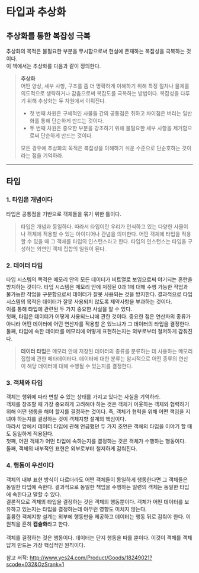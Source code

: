 # 타입과 추상화

## 추상화를 통한 복잡성 극복

추상화의 목적은 불필요한 부분을 무시함으로써 현실에 존재하는 복잡성을 극복하는 것이다.
<br>
이 책에서는 추상화를 다음과 같이 정의한다.

> **추상화** <br>
> 어떤 양상, 세부 사항, 구조를 좀 더 명확하게 이해하기 위해 특정 절차나 물체를 의도적으로 생략하거나 감춤으로써 복잡도를 극복하는 방법이다.
> 복잡성을 다루기 위해 추상화는 두 차원에서 이뤄진다.
>
> - 첫 번째 차원은 구체적인 사물들 간의 공통점은 취하고 차이점은 버리는 일반화를 통해 단순하게 만드는 것이다.
> - 두 번째 차원은 중요한 부분을 강조하기 위해 불필요한 세부 사항을 제거함으로써 단순하게 만드는 것이다. <br>
>
> 모든 경우에 추상화의 목적은 복잡성을 이해하기 쉬운 수준으로 단순호하는 것이라는 점을 기억하라.

<hr>

## 타입

### 1. 타입은 개념이다

타입은 공통점을 기반으로 객체들을 묶기 위한 틀이다.

> 타입은 개념과 동일하다. 따라서 타입이란 우리가 인식하고 있는 다양한 사물이나 객체에 적용할 수 있는 아이디어나 관념을 의미한다. 어떤 객체에 타입을 적용할 수 있을 때 그 객체를 타입의 인스턴스라고 한다. 타입의 인스턴스는 타입을 구성하는 외연인 객체 집합의 일원이 된다.

### 2. 데이터 타입

타입 시스템의 목적은 메모리 안의 모든 데이터가 비트열로 보임으로써 야기되는 혼란을 방지하는 것이다.
타입 시스템은 메모리 안에 저장된 0과 1에 대해 수행 가능한 작업과 불가능한 작업을 구분함으로써 데이터가 잘못 사용되는 것을 방지한다. 결과적으로 타입 시스템의 목적은 데이터가 잘못 사용되지 않도록 제약사항을 부과하는 것이다.
<br>
이를 통해 타입에 관련된 두 가지 중요한 사실을 알 수 있다.
<br>
첫째, 타입은 데이터가 어떻게 사용되느냐에 관한 것이다. 중요한 점은 연산자의 종류가 아니라 어떤 데이터에 어떤 연산자를 적용할 은 있느냐가 그 데이터의 타입을 결정한다.<br>
둘째, 타입에 속한 데이터를 메모리에 어떻게 표현하는지는 외부로부터 철저하게 감춰진다.
<br>

> **데이터 타입**은 메모리 안에 저장된 데이터의 종류를 분류하는 데 사용하는 메모리 집합에 관한 메타데이터다. 데이터에 대한 분류는 암시적으로 어떤 종류의 연산이 해당 데이터에 대해 수행될 수 있는지를 결정한다.

### 3. 객체와 타입

객체는 행위에 따라 변할 수 있는 상태를 가지고 있다는 사실을 기억하라.<br>
객체를 창조할 때 가장 중요하게 고려해야 하는 것은 객체가 이웃하는 객체와 협력하기 위해 어떤 행동을 해야 할지를 결정하는 것이다. 즉, 객체가 협력을 위해 어떤 책임을 지녀야 하는지를 결정하는 것이 객체지향 설계의 핵심이다.
<br>
따라서 앞에서 데이터 타입에 관해 언급했던 두 가지 조언은 객체의 타입을 이야기 할 때도 동일하게 적용된다.
<br>
첫째, 어떤 객체가 어떤 타입에 속하는지를 결정하는 것은 객체가 수행하는 행동이다.<br>
둘째, 객체의 내부적인 표현은 외부로부터 철저하게 감춰진다.

### 4. 행동이 우선이다

객체의 내부 표현 방식이 다르더라도 어떤 객체들이 동일하게 행동한다면 그 객체들은 동일한 타입에 속한다. 결과적으로 동일한 책임을 수행하는 일련의 객체는 동일한 타입에 속한다고 말할 수 있다. <br>
결론적으로 객체의 타입을 결정하는 것은 객체의 행동뿐이다. 객체가 어떤 데이터를 보유하고 있는지는 타입을 결정하는데 아무런 영향도 미치지 않는다.<br>
훌륭한 객체지향 설계는 외부에 행동만을 제공하고 데이터는 행동 뒤로 감춰야 한다. 이 원칙을 흔히 **캡슐화**라고 한다.
<br><br>
객체를 결정하는 것은 행동이다. 데이터는 단지 행동을 따를 뿐이다. 이것이 객체를 객체답게 만드는 가장 핵심적인 원칙이다.

참고 서적: http://www.yes24.com/Product/Goods/18249021?scode=032&OzSrank=1
